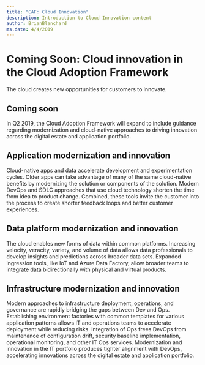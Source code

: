 ```yaml
---
title: "CAF: Cloud Innovation"
description: Introduction to Cloud Innovation content
author: BrianBlanchard
ms.date: 4/4/2019
---
```


# Coming Soon: Cloud innovation in the Cloud Adoption Framework

The cloud creates new opportunities for customers to innovate.

## Coming soon

In Q2 2019, the Cloud Adoption Framework will expand to include guidance regarding modernization and cloud-native approaches to driving innovation across the digital estate and application portfolio.

## Application modernization and innovation

Cloud-native apps and data accelerate development and experimentation cycles. Older apps can take advantage of many of the same cloud-native benefits by modernizing the solution or components of the solution. Modern DevOps and SDLC approaches that use cloud technology shorten the time from idea to product change. Combined, these tools invite the customer into the process to create shorter feedback loops and better customer experiences.

## Data platform modernization and innovation

The cloud enables new forms of data within common platforms. Increasing velocity, veracity, variety, and volume of data allows data professionals to develop insights and predictions across broader data sets. Expanded ingression tools, like IoT and Azure Data Factory, allow broader teams to integrate data bidirectionally with physical and virtual products.

## Infrastructure modernization and innovation

Modern approaches to infrastructure deployment, operations, and governance are rapidly bridging the gaps between Dev and Ops. Establishing environment factories with common templates for various application patterns allows IT and operations teams to accelerate deployment while reducing risks. Integration of Ops frees DevOps from maintenance of configuration drift, security baseline implementation, operational monitoring, and other IT Ops services. Modernization and innovation in the IT portfolio produces tighter alignment with DevOps, accelerating innovations across the digital estate and application portfolio.
